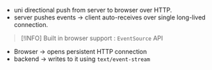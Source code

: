 - uni directional push from server to browser over HTTP.
- server pushes events -> client auto-receives over single long-lived connection.

> [!INFO] Built in browser support : `EventSource` API

- Browser -> opens persistent HTTP connection
- backend -> writes to it using `text/event-stream`